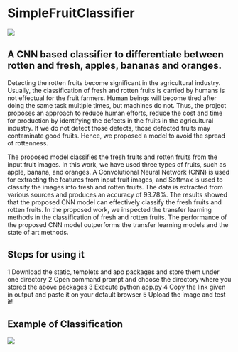 # SimpleFruitClassifier


<img src="https://github.com/SohamSharangpani/SimpleFruitClassifier/blob/main/WhatsApp%20Image%202021-04-04%20at%203.18.02%20PM.jpeg">

## A CNN based classifier to differentiate between rotten and fresh, apples, bananas and oranges.

   Detecting the rotten fruits become significant in the agricultural industry. Usually, the classification of fresh and rotten fruits is carried by humans is not effectual for the fruit farmers. Human beings will become tired after doing the same task multiple times, but machines do not. Thus, the project proposes an approach to reduce human efforts, reduce the cost and time for production by identifying the defects in the fruits in the agricultural industry. If we do not detect those defects, those defected fruits may contaminate good fruits. Hence, we proposed a model to avoid the spread of rottenness. 
   
   
   The proposed model classifies the fresh fruits and rotten fruits from the input fruit images. In this work, we have used three types of fruits, such as apple, banana, and oranges. A Convolutional Neural Network (CNN) is used for extracting the features from input fruit images, and Softmax is used to classify the images into fresh and rotten fruits. The data is extracted from various sources and produces an accuracy of 93.78%. The results showed that the proposed CNN model can effectively classify the fresh fruits and rotten fruits. In the proposed work, we inspected the transfer learning methods in the classification of fresh and rotten fruits. The performance of the proposed CNN model outperforms the transfer learning models and the state of art methods.
   
## Steps for using it
1 Download the static, templets and app packages and store them under one directory
2 Open command prompt and choose the directory where you stored the above packages
3 Execute python app.py
4 Copy the link given in output and paste it on your default browser
5 Upload the image and test it!


## Example of Classification 
<img src="https://github.com/SohamSharangpani/SimpleFruitClassifier/blob/main/WhatsApp%20Image%202021-04-04%20at%203.18.47%20PM.jpeg">
